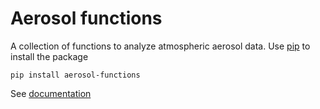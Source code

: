 # Aerosol functions
A collection of functions to analyze atmospheric aerosol data. Use [pip](https://pip.pypa.io/en/stable/) to install the package
```shell
pip install aerosol-functions
```
See [documentation](https://jlpl.github.io/aerosol-functions/)

